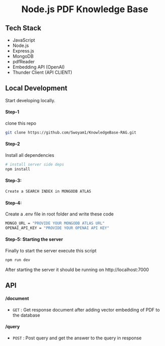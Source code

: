<h1 align="center">Node.js PDF Knowledge Base</h1>

## Tech Stack

- JavaScript
- Node.js
- Express.js
- MongoDB
- pdfReader
- Embedding API (OpenAI)
- Thunder Client (API CLIENT)

## Local Development

Start developing locally.

#### Step-1

clone this repo

```sh
git clone https://github.com/Swoyam1/KnowledgeBase-RAG.git
```

#### Step-2

Install all dependencies

```sh
# install server side deps
npm install
```

#### Step-3: 

```sh
Create a SEARCH INDEX in MONGODB ATLAS
```

#### Step-4: 

Create a .env file in root folder and write these code

```sh
MONGO_URL = "PROVIDE YOUR MONGODB ATLAS URL"
OPENAI_API_KEY = "PROVIDE YOUR OPENAI API KEY"
```

#### Step-5: Starting the server

Finally to start the server execute this script

```sh
npm run dev
```
After starting the server it should be running on http://localhost:7000


## API

#### /document
* `GET` : Get response document after adding vector embedding of PDF to the database

#### /query
* `POST` : Post query and get the answer to the query in response
<br />
